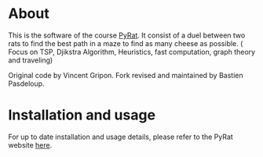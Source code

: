 # About

This is the software of the course [PyRat](https://formations.imt-atlantique.fr/pyrat).
It consist of a duel between two rats to find the best path in a maze to find as many cheese as possible.
( Focus on TSP, Djikstra Algorithm, Heuristics, fast computation, graph theory and traveling)

Original code by Vincent Gripon. Fork revised and maintained by Bastien Pasdeloup.

# Installation and usage

For up to date installation and usage details, please refer to the PyRat website [here](https://formations.imt-atlantique.fr/pyrat/install/).
